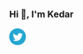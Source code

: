 ### Hi 👋, I'm Kedar

<a href="https://twitter.com/kedar_alawekar" target="_blank">
  <img align="left" alt="Kedar Alawekar | Twitter" width="30px" src="https://raw.githubusercontent.com/kedar09/kedar09/main/assets/twitter.svg" />
</a>
<!-- <a href="www.linkedin.com/in/kedar-alawekar">
  <img align="left" alt="Kedar Alawekar | LinkedIn" width="21px" src="https://raw.githubusercontent.com/kedar09/kedar09/main/assets/linkedin.svg" />
</a> -->


<!--
**kedar09/kedar09** is a ✨ _special_ ✨ repository because its `README.md` (this file) appears on your GitHub profile.

Here are some ideas to get you started:

- 🔭 I’m currently working on ...
- 🌱 I’m currently learning ...
- 👯 I’m looking to collaborate on ...
- 🤔 I’m looking for help with ...
- 💬 Ask me about ...
- 📫 How to reach me: ...
- 😄 Pronouns: ...
- ⚡ Fun fact: ...
-->
